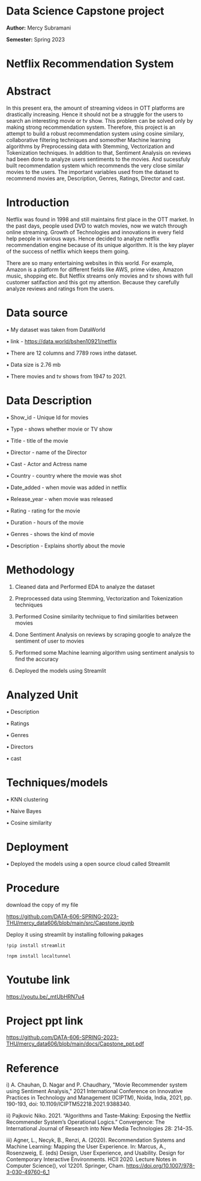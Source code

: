 # Data Science Capstone project

**Author:** Mercy Subramani

**Semester:** Spring 2023
  
# Netflix Recommendation System

# Abstract

In this present era, the amount of streaming videos in OTT platforms are drastically increasing. Hence it should not be a struggle for the users to search an interesting movie or tv show. This problem can be solved only by making strong recommendation system. Therefore, this project is an attempt to build a robust recommendation system using cosine similary, collaborative filtering techniques and someother Machine learning algorithms by Preprocessing data with Stemming, Vectorization and Tokenization techniques. In addition to that, Sentiment Analysis on reviews had been done to analyze users sentiments to the movies. And sucessfuly built recommendation system which recommends the very close similar movies to the users. The important variables used from the dataset to recommend movies are, Description, Genres, Ratings, Director and cast.


# Introduction

Netflix was found in 1998 and still maintains first place in the OTT market. In the past days, people used DVD to watch movies, now we watch through
online streaming. Growth of Technologies and innovations in every field help people in various ways. Hence decided to analyze netflix recommendation engine because 
of its unique algorithm. It is the key player of the success of netflix which keeps them going.

There are so many entertaining websites in this world. For example, Amazon is a platform for different fields like AWS, prime video, Amazon music, shopping etc.
But Netflix streams only movies and tv shows with full customer satifaction and this got my attention. Because they carefully analyze reviews and ratings from the users.  


# Data source

•	My dataset was taken from DataWorld

• link - https://data.world/bshen10921/netflix
 
• There are 12 columns and 7789 rows inthe dataset.

• Data size is 2.76 mb

• There movies and tv shows from 1947 to 2021.


# Data Description

•	Show_id - Unique Id for movies

•	Type - shows whether movie or TV show

•	Title - title of the movie

• Director - name of the Director

•	Cast - Actor and Actress name

•	Country - country where the movie was shot

•	Date_added - when movie was added in netflix

•	Release_year - when movie was released

•	Rating - rating for the movie

•	Duration - hours of the movie

• Genres - shows the kind of movie

•	Description - Explains shortly about the movie


# Methodology

1) Cleaned data and Performed EDA to analyze the dataset

2) Preprocessed data using Stemming, Vectorization and Tokenization techniques

3) Performed Cosine similarity technique to find similarities between movies 

4) Done Sentiment Analysis on reviews by scraping google to analyze the sentiment of user to movies

5) Performed some Machine learning algorithm using sentiment analysis to find the accuracy

6) Deployed the models using Streamlit


# Analyzed Unit

•	Description

• Ratings

•	Genres

•	Directors

•	cast 


# Techniques/models

•	KNN clustering

•	Naive Bayes

•	Cosine similarity


# Deployment

• Deployed the models using a open source cloud called Streamlit

# Procedure

download the copy of my file

https://github.com/DATA-606-SPRING-2023-THU/mercy_data606/blob/main/src/Capstone.ipynb
 
Deploy it using streamlit by installing following pakages

    !pip install streamlit
    
    !npm install localtunnel

# Youtube link

https://youtu.be/_mtUbHRN7u4

# Project ppt link

https://github.com/DATA-606-SPRING-2023-THU/mercy_data606/blob/main/docs/Capstone_ppt.pdf


# Reference

i) A. Chauhan, D. Nagar and P. Chaudhary, "Movie Recommender system using Sentiment Analysis," 2021 International Conference on Innovative Practices in Technology and Management (ICIPTM), Noida, India, 2021, pp. 190-193, doi: 10.1109/ICIPTM52218.2021.9388340.

ii) Pajkovic Niko. 2021. “Algorithms and Taste-Making: Exposing the Netflix Recommender System’s Operational Logics.” Convergence: The International Journal of Research into New Media Technologies 28: 214–35.

iii) Agner, L., Necyk, B., Renzi, A. (2020). Recommendation Systems and Machine Learning: Mapping the User Experience. In: Marcus, A., Rosenzweig, E. (eds) Design, User Experience, and Usability. Design for Contemporary Interactive Environments. HCII 2020. Lecture Notes in Computer Science(), vol 12201. Springer, Cham. https://doi.org/10.1007/978-3-030-49760-6_1

